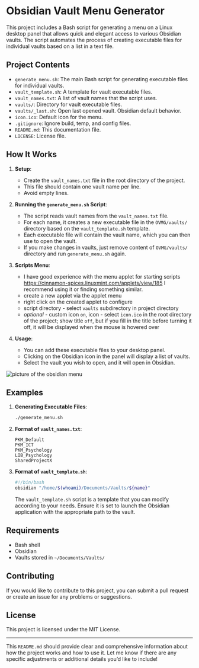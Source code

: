 # Obsidian Vault Menu Generator

This project includes a Bash script for generating a menu on a Linux desktop panel that allows quick and elegant access to various Obsidian vaults. The script automates the process of creating executable files for individual vaults based on a list in a text file.

## Project Contents

- `generate_menu.sh`: The main Bash script for generating executable files for individual vaults.
- `vault_template.sh`: A template for vault executable files.
- `vault_names.txt`: A list of vault names that the script uses.
- `vaults/`: Directory for vault executable files.
- `vaults/_last.sh`: Open last opened vault. Obsidian default behavior.
- `icon.ico`: Default icon for the menu.
- `.gitignore`: Ignore build, temp, and config files.
- `README.md`: This documentation file.
- `LICENSE`: License file.


## How It Works

1. **Setup**:
   - Create the `vault_names.txt` file in the root directory of the project. 
   - This file should contain one vault name per line. 
   - Avoid empty lines.

2. **Running the `generate_menu.sh` Script**:
   - The script reads vault names from the `vault_names.txt` file.
   - For each name, it creates a new executable file in the `OVMG/vaults/` directory based on the `vault_template.sh` template.
   - Each executable file will contain the vault name, which you can then use to open the vault.
   - If you make changes in vaults, just remove content of `OVMG/vaults/` directory and run `generate_menu.sh` again.

3. **Scripts Menu**:
   - I have good experience with the menu applet for starting scripts https://cinnamon-spices.linuxmint.com/applets/view/185 I recommend using it or finding something similar.
   - create a new applet via the applet menu
   - right click on the created applet to configure
   - script directory - select `vaults` subdirectory in project directory
   - *optional* - custom icon `on`, icon - select `icon.ico` in the root directory of the project; show title `off`, but if you fill in the title before turning it off, it will be displayed when the mouse is hovered over

3. **Usage**:
   - You can add these executable files to your desktop panel.
   - Clicking on the Obsidian icon in the panel will display a list of vaults.
   - Select the vault you wish to open, and it will open in Obsidian.

![picture of the obsidian menu](https://i.imgur.com/rX6QEl8.png)


## Examples

1. **Generating Executable Files**:
   ```bash
   ./generate_menu.sh
   ```

2. **Format of `vault_names.txt`**:
   ```
   PKM_Default
   PKM_ICT
   PKM_Psychology
   LIB_Psychology
   SharedProjectX
   
   ```

3. **Format of `vault_template.sh`**:
   ```bash
   #!/bin/bash
   obsidian "/home/$(whoami)/Documents/Vaults/${name}"
   ```

   The `vault_template.sh` script is a template that you can modify according to your needs. Ensure it is set to launch the Obsidian application with the appropriate path to the vault.

## Requirements

- Bash shell
- Obsidian
- Vaults stored in `~/Documents/Vaults/`

## Contributing

If you would like to contribute to this project, you can submit a pull request or create an issue for any problems or suggestions.

## License

This project is licensed under the MIT License.

---

This `README.md` should provide clear and comprehensive information about how the project works and how to use it. Let me know if there are any specific adjustments or additional details you’d like to include!